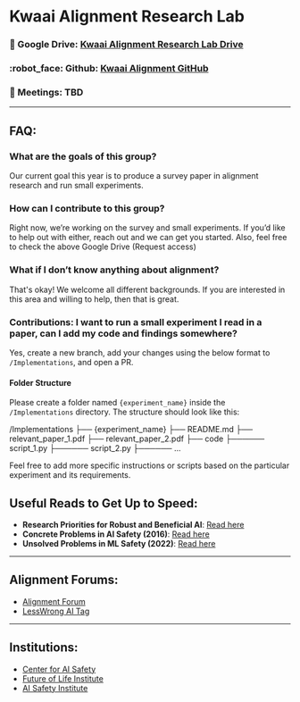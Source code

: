 # Kwaai Alignment Research Lab

### :open_file_folder: Google Drive: [Kwaai Alignment Research Lab Drive](https://drive.google.com/drive/folders/1GHGNe58ARRyoc9wSVKIcwUPovjnoFbgi?usp=sharing)
### :robot_face: Github: [Kwaai Alignment GitHub](https://github.com/Kwaai-AI-Lab/kwaai-alignment)
### :handshake: Meetings: TBD

---

## FAQ:

### What are the goals of this group?
Our current goal this year is to produce a survey paper in alignment research and run small experiments.

### How can I contribute to this group?
Right now, we’re working on the survey and small experiments. If you’d like to help out with either, reach out and we can get you started. Also, feel free to check the above Google Drive (Request access)

### What if I don’t know anything about alignment?
That's okay! We welcome all different backgrounds. If you are interested in this area and willing to help, then that is great.

### Contributions: I want to run a small experiment I read in a paper, can I add my code and findings somewhere?
Yes, create a new branch, add your changes using the below format to `/Implementations`, and open a PR.

#### Folder Structure
Please create a folder named `{experiment_name}` inside the `/Implementations` directory. The structure should look like this:

/Implementations
├── {experiment_name}
├── README.md
├── relevant_paper_1.pdf
├── relevant_paper_2.pdf
├── code
├────── script_1.py
├────── script_2.py
├────── ...

Feel free to add more specific instructions or scripts based on the particular experiment and its requirements.

## Useful Reads to Get Up to Speed:
- **Research Priorities for Robust and Beneficial AI**: [Read here](https://ojs.aaai.org/aimagazine/index.php/aimagazine/article/view/2577)
- **Concrete Problems in AI Safety (2016)**: [Read here](https://arxiv.org/pdf/1606.06565)
- **Unsolved Problems in ML Safety (2022)**: [Read here](https://arxiv.org/pdf/2109.13916)

---

## Alignment Forums:
- [Alignment Forum](https://www.alignmentforum.org/)
- [LessWrong AI Tag](https://www.lesswrong.com/tag/ai)

---

## Institutions:
- [Center for AI Safety](https://www.safe.ai/)
- [Future of Life Institute](https://futureoflife.org/)
- [AI Safety Institute](https://www.aisi.gov.uk/)
